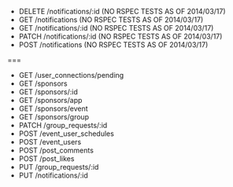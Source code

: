 * DELETE /notifications/:id (NO RSPEC TESTS AS OF 2014/03/17)
* GET /notifications (NO RSPEC TESTS AS OF 2014/03/17)
* GET /notifications/:id (NO RSPEC TESTS AS OF 2014/03/17)
* PATCH /notifications/:id (NO RSPEC TESTS AS OF 2014/03/17)
* POST /notifications (NO RSPEC TESTS AS OF 2014/03/17)

===

* GET /user_connections/pending
* GET /sponsors
* GET /sponsors/:id
* GET /sponsors/app
* GET /sponsors/event
* GET /sponsors/group
* PATCH /group_requests/:id
* POST /event_user_schedules
* POST /event_users
* POST /post_comments
* POST /post_likes
* PUT /group_requests/:id
* PUT /notifications/:id